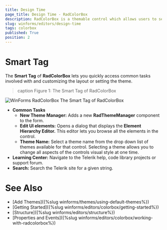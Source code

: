 ```yaml
---
title: Design Time
page_title: Design Time - RadColorBox
description: RadColorBox is a themable control which allows users to select a color from a color dialog or to directly type it in the text field.
slug: winforms/editors/design-time
tags: colorbox
published: True
position: 2
---
```


# Smart Tag

The __Smart Tag__ of __RadColorBox__ lets you quickly access common tasks involved with and customizing the layout or setting the theme.

>caption Figure 1: The Smart Tag of RadColorBox

![WinForms RadColorBox The Smart Tag of RadColorBox](images/colorbox-smart-tag001.png) 

* __Common Tasks__
    - __New Theme Manager:__ Adds a new __RadThemeManager__ component to the form.
    - __Edit UI elements:__ Opens a dialog that displays the __Element Hierarchy Editor.__ This editor lets you browse all the elements in the control.
    - __Theme Name:__ Select a theme name from the drop down list of themes available for that control. Selecting a theme allows you to change all aspects of the controls visual style at one time.
* __Learning Center:__ Navigate to the Telerik help, code library projects or support forum.
* __Search:__ Search the Telerik site for a given string.


# See Also

* [Add Themes]({%slug winforms/themes/using-default-themes%})
* [Getting Started]({%slug winforms/editors/colorbox/getting-started%})
* [Structure]({%slug winforms/editors/structure%})
* [Properties and Events]({%slug winforms/editors/colorbox/working-with-radcolorbox%})
